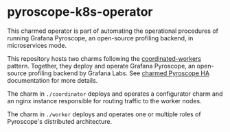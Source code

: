 # pyroscope-k8s-operator
This charmed operator is part of automating the operational procedures of running Grafana Pyroscope, an open-source profiling backend, in microservices mode.

This repository hosts two charms following the [coordinated-workers](https://discourse.charmhub.io/t/cos-lite-docs-managing-deployments-of-cos-lite-ha-addons/15213) pattern.
Together, they deploy and operate Grafana Pyroscope, an open-source profiling backend by Grafana Labs. See [charmed Pyroscope HA](https://discourse.charmhub.io/t/18120) documentation for more details.
 
The charm in `./coordinator` deploys and operates a configurator charm and an nginx instance responsible for routing traffic to the worker nodes.

The charm in `./worker` deploys and operates one or multiple roles of Pyroscope's distributed architecture.